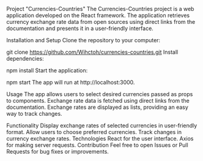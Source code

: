 Project "Currencies-Countries"
The Currencies-Countries project is a web application developed on the React framework. The application retrieves currency exchange rate data from open sources using direct links from the documentation and presents it in a user-friendly interface.

Installation and Setup
Clone the repository to your computer:

git clone https://github.com/Wihctoh/currencies-countries.git
Install dependencies:

npm install
Start the application:

npm start
The app will run at http://localhost:3000.

Usage
The app allows users to select desired currencies passed as props to components. Exchange rate data is fetched using direct links from the documentation. Exchange rates are displayed as lists, providing an easy way to track changes.

Functionality
Display exchange rates of selected currencies in user-friendly format.
Allow users to choose preferred currencies.
Track changes in currency exchange rates.
Technologies
React for the user interface.
Axios for making server requests.
Contribution
Feel free to open Issues or Pull Requests for bug fixes or improvements.
